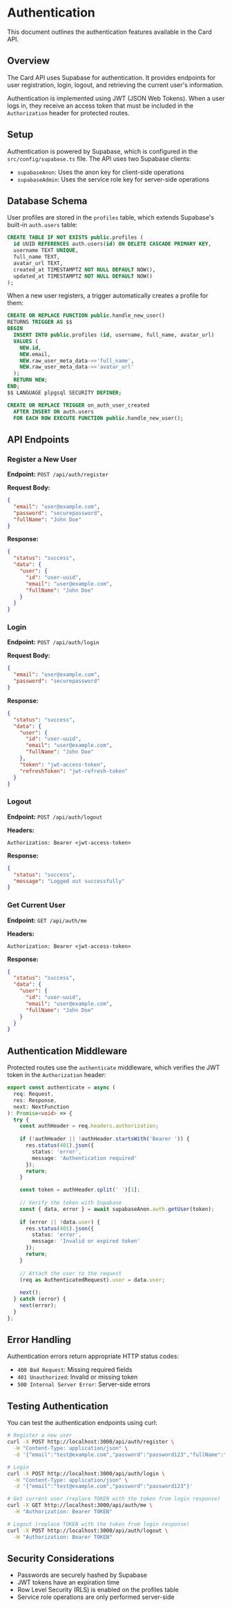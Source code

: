 # Authentication

This document outlines the authentication features available in the Card API.

## Overview

The Card API uses Supabase for authentication. It provides endpoints for user registration, login, logout, and retrieving the current user's information.

Authentication is implemented using JWT (JSON Web Tokens). When a user logs in, they receive an access token that must be included in the `Authorization` header for protected routes.

## Setup

Authentication is powered by Supabase, which is configured in the `src/config/supabase.ts` file. The API uses two Supabase clients:

- `supabaseAnon`: Uses the anon key for client-side operations
- `supabaseAdmin`: Uses the service role key for server-side operations

## Database Schema

User profiles are stored in the `profiles` table, which extends Supabase's built-in `auth.users` table:

```sql
CREATE TABLE IF NOT EXISTS public.profiles (
  id UUID REFERENCES auth.users(id) ON DELETE CASCADE PRIMARY KEY,
  username TEXT UNIQUE,
  full_name TEXT,
  avatar_url TEXT,
  created_at TIMESTAMPTZ NOT NULL DEFAULT NOW(),
  updated_at TIMESTAMPTZ NOT NULL DEFAULT NOW()
);
```

When a new user registers, a trigger automatically creates a profile for them:

```sql
CREATE OR REPLACE FUNCTION public.handle_new_user() 
RETURNS TRIGGER AS $$
BEGIN
  INSERT INTO public.profiles (id, username, full_name, avatar_url)
  VALUES (
    NEW.id,
    NEW.email,
    NEW.raw_user_meta_data->>'full_name',
    NEW.raw_user_meta_data->>'avatar_url'
  );
  RETURN NEW;
END;
$$ LANGUAGE plpgsql SECURITY DEFINER;

CREATE OR REPLACE TRIGGER on_auth_user_created
  AFTER INSERT ON auth.users
  FOR EACH ROW EXECUTE FUNCTION public.handle_new_user();
```

## API Endpoints

### Register a New User

**Endpoint:** `POST /api/auth/register`

**Request Body:**
```json
{
  "email": "user@example.com",
  "password": "securepassword",
  "fullName": "John Doe"
}
```

**Response:**
```json
{
  "status": "success",
  "data": {
    "user": {
      "id": "user-uuid",
      "email": "user@example.com",
      "fullName": "John Doe"
    }
  }
}
```

### Login

**Endpoint:** `POST /api/auth/login`

**Request Body:**
```json
{
  "email": "user@example.com",
  "password": "securepassword"
}
```

**Response:**
```json
{
  "status": "success",
  "data": {
    "user": {
      "id": "user-uuid",
      "email": "user@example.com",
      "fullName": "John Doe"
    },
    "token": "jwt-access-token",
    "refreshToken": "jwt-refresh-token"
  }
}
```

### Logout

**Endpoint:** `POST /api/auth/logout`

**Headers:**
```
Authorization: Bearer <jwt-access-token>
```

**Response:**
```json
{
  "status": "success",
  "message": "Logged out successfully"
}
```

### Get Current User

**Endpoint:** `GET /api/auth/me`

**Headers:**
```
Authorization: Bearer <jwt-access-token>
```

**Response:**
```json
{
  "status": "success",
  "data": {
    "user": {
      "id": "user-uuid",
      "email": "user@example.com",
      "fullName": "John Doe"
    }
  }
}
```

## Authentication Middleware

Protected routes use the `authenticate` middleware, which verifies the JWT token in the `Authorization` header:

```typescript
export const authenticate = async (
  req: Request,
  res: Response,
  next: NextFunction
): Promise<void> => {
  try {
    const authHeader = req.headers.authorization;
    
    if (!authHeader || !authHeader.startsWith('Bearer ')) {
      res.status(401).json({ 
        status: 'error', 
        message: 'Authentication required' 
      });
      return;
    }

    const token = authHeader.split(' ')[1];
    
    // Verify the token with Supabase
    const { data, error } = await supabaseAnon.auth.getUser(token);
    
    if (error || !data.user) {
      res.status(401).json({ 
        status: 'error', 
        message: 'Invalid or expired token' 
      });
      return;
    }
    
    // Attach the user to the request
    (req as AuthenticatedRequest).user = data.user;
    
    next();
  } catch (error) {
    next(error);
  }
};
```

## Error Handling

Authentication errors return appropriate HTTP status codes:

- `400 Bad Request`: Missing required fields
- `401 Unauthorized`: Invalid or missing token
- `500 Internal Server Error`: Server-side errors

## Testing Authentication

You can test the authentication endpoints using curl:

```bash
# Register a new user
curl -X POST http://localhost:3000/api/auth/register \
  -H "Content-Type: application/json" \
  -d '{"email":"test@example.com","password":"password123","fullName":"Test User"}'

# Login
curl -X POST http://localhost:3000/api/auth/login \
  -H "Content-Type: application/json" \
  -d '{"email":"test@example.com","password":"password123"}'

# Get current user (replace TOKEN with the token from login response)
curl -X GET http://localhost:3000/api/auth/me \
  -H "Authorization: Bearer TOKEN"

# Logout (replace TOKEN with the token from login response)
curl -X POST http://localhost:3000/api/auth/logout \
  -H "Authorization: Bearer TOKEN"
```

## Security Considerations

- Passwords are securely hashed by Supabase
- JWT tokens have an expiration time
- Row Level Security (RLS) is enabled on the profiles table
- Service role operations are only performed server-side 